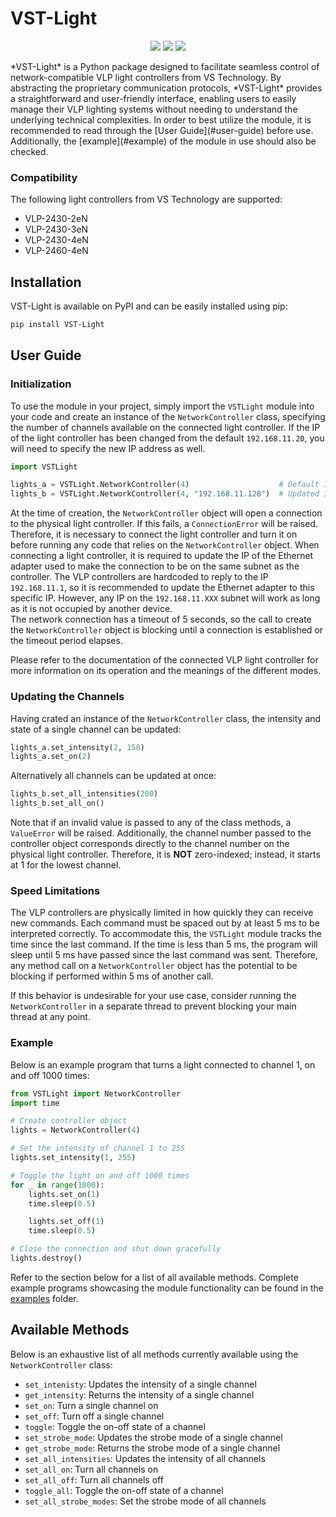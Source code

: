 # VST-Light
<p align="center">
  <img src="https://github.com/Attrup/VST-Light/actions/workflows/package_tests.yaml/badge.svg"> 
  <img src="https://github.com/Attrup/VST-Light/actions/workflows/static_typecheck.yaml/badge.svg"/> 
  <img src="https://github.com/Attrup/VST-Light/actions/workflows/formatting.yaml/badge.svg"/> 
</p>
*VST-Light* is a Python package designed to facilitate seamless control of network-compatible VLP light controllers from VS Technology. By abstracting the proprietary communication protocols, *VST-Light* provides a straightforward and user-friendly interface, enabling users to easily manage their VLP lighting systems without needing to understand the underlying technical complexities. In order to best utilize the module, it is recommended to read through the [User Guide](#user-guide) before use. Additionally, the [example](#example) of the module in use should also be checked.

### Compatibility
The following light controllers from VS Technology are supported:
- VLP-2430-2eN
- VLP-2430-3eN
- VLP-2430-4eN
- VLP-2460-4eN

## Installation
VST-Light is available on PyPI and can be easily installed using pip:
```zsh
pip install VST-Light
```

## User Guide
### Initialization
To use the module in your project, simply import the `VSTLight` module into your code and create an instance of the `NetworkController` class, specifying the number of channels available on the connected light controller. If the IP of the light controller has been changed from the default `192.168.11.20`, you will need to specify the new IP address as well.
```python
import VSTLight

lights_a = VSTLight.NetworkController(4)                    # Default IP
lights_b = VSTLight.NetworkController(4, "192.168.11.128")  # Updated IP
```

At the time of creation, the `NetworkController` object will open a connection to the physical light controller. If this fails, a `ConnectionError` will be raised. Therefore, it is necessary to connect the light controller and turn it on before running any code that relies on the `NetworkController` object. When connecting a light controller, it is required to update the IP of the Ethernet adapter used to make the connection to be on the same subnet as the controller. The VLP controllers are hardcoded to reply to the IP `192.168.11.1`, so it is recommended to update the Ethernet adapter to this specific IP. However, any IP on the `192.168.11.XXX` subnet will work as long as it is not occupied by another device.  
The network connection has a timeout of 5 seconds, so the call to create the `NetworkController` object is blocking until a connection is established or the timeout period elapses.

Please refer to the documentation of the connected VLP light controller for more information on its operation and the meanings of the different modes.

### Updating the Channels
Having crated an instance of the `NetworkController` class, the intensity and state of a single channel can be updated:
```python
lights_a.set_intensity(2, 158)
lights_a.set_on(2)
```
Alternatively all channels can be updated at once:
```python
lights_b.set_all_intensities(200)
lights_b.set_all_on()
```
Note that if an invalid value is passed to any of the class methods, a `ValueError` will be raised. Additionally, the channel number passed to the controller object corresponds directly to the channel number on the physical light controller. Therefore, it is **NOT** zero-indexed; instead, it starts at 1 for the lowest channel.

### Speed Limitations
The VLP controllers are physically limited in how quickly they can receive new commands. Each command must be spaced out by at least 5 ms to be interpreted correctly. To accommodate this, the `VSTLight` module tracks the time since the last command. If the time is less than 5 ms, the program will sleep until 5 ms have passed since the last command was sent. Therefore, any method call on a `NetworkController` object has the potential to be blocking if performed within 5 ms of another call.

If this behavior is undesirable for your use case, consider running the `NetworkController` in a separate thread to prevent blocking your main thread at any point.

### Example
Below is an example program that turns a light connected to channel 1, on and off 1000 times:
```python
from VSTLight import NetworkController
import time

# Create controller object
lights = NetworkController(4)

# Set the intensity of channel 1 to 255
lights.set_intensity(1, 255)

# Toggle the light on and off 1000 times
for _ in range(1000):
    lights.set_on(1)
    time.sleep(0.5)

    lights.set_off(1)
    time.sleep(0.5)

# Close the connection and shut down gracefully
lights.destroy()
```

Refer to the section below for a list of all available methods. Complete example programs showcasing the module functionality can be found in the [examples](https://github.com/Attrup/VST-Light/tree/main/examples) folder.
## Available Methods
Below is an exhaustive list of all methods currently available using the `NetworkController` class:
- `set_intenisty`: Updates the intensity of a single channel
- `get_intensity`: Returns the intensity of a single channel
- `set_on`: Turn a single channel on
- `set_off`: Turn off a single channel
- `toggle`: Toggle the on-off state of a channel
- `set_strobe_mode`: Updates the strobe mode of a single channel
- `get_strobe_mode`: Returns the strobe mode of a single channel
- `set_all_intensities`: Updates the intensity of all channels
- `set_all_on`: Turn all channels on
- `set_all_off`: Turn all channels off
- `toggle_all`: Toggle the on-off state of a channel
- `set_all_strobe_modes`: Set the strobe mode of all channels